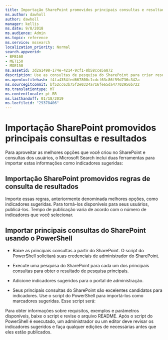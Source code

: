 ```yaml
---
title: Importação SharePoint promovidos principais consultas e resultados
ms.author: dawholl
author: dawholl
manager: kellis
ms.date: 9/8/2018
ms.audience: Admin
ms.topic: reference
ms.service: mssearch
localization_priority: Normal
search.appverid:
- BFB160
- MET150
- MOE150
ms.assetid: 3d2a1498-174e-4214-9cf1-8b58cce5a872
description: Use as consultas de pesquisa do SharePoint para criar resultados de trabalho para o Microsoft Search
ms.openlocfilehash: f4fa4354fed667800c1cdcf63c86f59d736c342a
ms.sourcegitcommit: bf52cc63b75f2e0324a716fe65da47702956b722
ms.translationtype: MT
ms.contentlocale: pt-BR
ms.lasthandoff: 01/18/2019
ms.locfileid: "29378406"
---
```

# <a name="import-sharepoint-promoted-results-and-top-queries"></a>Importação SharePoint promovidos principais consultas e resultados

Para aproveitar as melhores opções que você criou no SharePoint e consultas dos usuários, o Microsoft Search inclui duas ferramentas para importar estas informações como indicadores sugeridas: 
  
## <a name="import-sharepoint-promoted-result-query-rules"></a>Importação SharePoint promovidos regras de consulta de resultados

Importe essas regras, anteriormente denominada melhores opções, como indicadores sugeridas. Para torná-los disponíveis para seus usuários, publicá-los. Tempo de publicação varia de acordo com o número de indicadores que você selecionar.
  
## <a name="import-top-sharepoint-queries-using-powershell"></a>Importar principais consultas do SharePoint usando o PowerShell

- Baixe as principais consultas a partir do SharePoint. O script do PowerShell solicitará suas credenciais de administrador do SharePoint.
    
- Execute uma pesquisa do SharePoint para cada um dos principais consultas para obter o resultado de pesquisa principais.
    
- Adicione indicadores sugeridos para o portal de administração.
    
- Seus principais consultas do SharePoint são excelentes candidatos para indicadores. Use o script do PowerShell para importá-los como marcadores sugeridas. Esse script será:
    
Para obter informações sobre requisitos, exemplos e parâmetros disponíveis, baixe o script e revise o arquivo README. Após o script do PowerShell é executado, um administrador ou um editor deve revisar os indicadores sugeridos e faça qualquer edições de necessárias antes que eles estão publicados.

  

